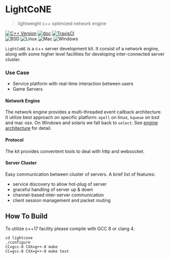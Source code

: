 # LightCoNE
> lightweight c++ optimized network engine

[![C++ Version][cpp-image]][cpp-url]
[![doc][doc-image]][doc-url]
[![TravisCI][travis-image]][travis-url]  
![BSD][target-bsd-image]
![Linux][target-linux-image]
![Mac][target-mac-image]
![Windows][target-win-image]

`LightCoNE` is a c++ server development kit. It consist of a network engine, along with some higher level facilities for
developing inter-connected server cluster.

### Use Case
- Service platform with real-time interaction between users
- Game Servers

#### Network Engine
The network engine provides a multi-threaded event callback architecture. It utilize best approach on specific platform:
`epoll` on linux, `kqueue` on bsd and mac osx. On Windows and solaris we fall back to `select`. See
[engine architecture](doc/engine.md) for detail.

#### Protocol
The kit provides conventent tools to deal with http and websocket.

#### Server Cluster
Easy communication between cluster of servers. A brief list of features:
- service discovery to allow hot-plug of server
- graceful handling of server up & down
- channel-based inter-server communication
- client session management and packet routing

## How To Build
To utilize c++17 facility please compile with GCC 8 or clang 4.
```
cd lightcone
./configure
CC=gcc-8 CXX=g++-8 make
CC=gcc-8 CXX=g++-8 make test
```

<!-- Markdown link & img dfn's -->
[cpp-image]: https://img.shields.io/badge/c%2B%2B-17-blue.svg
[cpp-url]: https://en.wikipedia.org/wiki/C%2B%2B14
[doc-image]: https://img.shields.io/badge/doc-doxygen-orange.svg
[doc-url]: https://shadow-paw.github.io/lightcone/
[travis-image]: https://travis-ci.org/shadow-paw/lightcone.svg?branch=master
[travis-url]: https://travis-ci.org/shadow-paw/lightcone
[target-bsd-image]: https://img.shields.io/badge/target-bsd-blue.svg
[target-linux-image]: https://img.shields.io/badge/target-linux-blue.svg
[target-mac-image]: https://img.shields.io/badge/target-mac-blue.svg
[target-win-image]: https://img.shields.io/badge/target-windows-blue.svg
